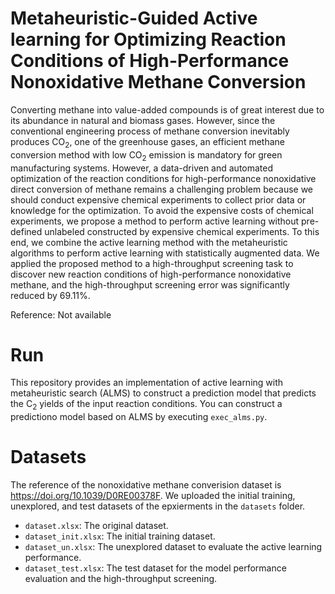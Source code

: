 # Metaheuristic-Guided Active learning for Optimizing Reaction Conditions of High-Performance Nonoxidative Methane Conversion
Converting methane into value-added compounds is of great interest due to its abundance in natural and biomass gases. However, since the conventional engineering process of methane conversion inevitably produces CO<sub>2</sub>, one of the greenhouse gases, an efficient methane conversion method with low CO<sub>2</sub> emission is mandatory for green manufacturing systems. However, a data-driven and automated optimization of the reaction conditions for high-performance nonoxidative direct conversion of methane remains a challenging problem because we should conduct expensive chemical experiments to collect prior data or knowledge for the optimization. To avoid the expensive costs of chemical experiments, we propose a method to perform active learning without pre-defined unlabeled constructed by expensive chemical experiments. To this end, we combine the active learning method with the metaheuristic algorithms to perform active learning with statistically augmented data. We applied the proposed method to a high-throughput screening task to discover new reaction conditions of high-performance nonoxidative methane, and the high-throughput screening error was significantly reduced by 69.11%.

Reference: Not available

# Run
This repository provides an implementation of active learning with metaheuristic search (ALMS) to construct a prediction model that predicts the C<sub>2</sub> yields of the input reaction conditions. You can construct a predictiono model based on ALMS by executing ``exec_alms.py``.

# Datasets
The reference of the nonoxidative methane converision dataset is https://doi.org/10.1039/D0RE00378F.
We uploaded the initial training, unexplored, and test datasets of the epxierments in the ``datasets`` folder.

- ``dataset.xlsx``: The original dataset.
- ``dataset_init.xlsx``: The initial training dataset.
- ``dataset_un.xlsx``: The unexplored dataset to evaluate the active learning performance.
- ``dataset_test.xlsx``: The test dataset for the model performance evaluation and the high-throughput screening.
